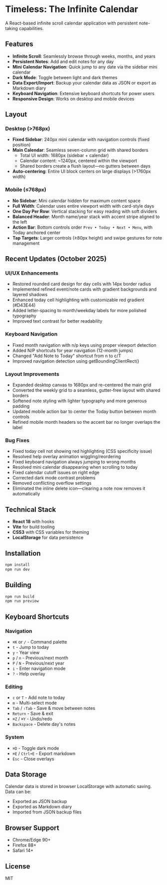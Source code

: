 # Timeless: The Infinite Calendar

A React-based infinite scroll calendar application with persistent note-taking capabilities.

## Features

- **Infinite Scroll**: Seamlessly browse through weeks, months, and years
- **Persistent Notes**: Add and edit notes for any day
- **Mini Calendar Navigation**: Quick jump to any date via the sidebar mini calendar
- **Dark Mode**: Toggle between light and dark themes
- **Data Export/Import**: Backup your calendar data as JSON or export as Markdown diary
- **Keyboard Navigation**: Extensive keyboard shortcuts for power users
- **Responsive Design**: Works on desktop and mobile devices

## Layout

### Desktop (>768px)
- **Fixed Sidebar**: 240px mini calendar with navigation controls (fixed position)
- **Main Calendar**: Seamless seven-column grid with shared borders
  - Total UI width: 1680px (sidebar + calendar)
  - Calendar content: ~1240px, centered within the viewport
  - Shared borders create a flush layout—no gutters between days
- **Auto-centering**: Entire UI block centers on large displays (>1760px width)

### Mobile (≤768px)
- **No Sidebar**: Mini calendar hidden for maximum content space
- **Full Width**: Calendar uses entire viewport width with card-style days
- **One Day Per Row**: Vertical stacking for easy reading with soft dividers
- **Balanced Header**: Month name/year stack with accent stripe aligned to the left
- **Action Bar**: Bottom controls order `Prev • Today • Next • Menu`, with Today anchored center
- **Tap Targets**: Larger controls (≥80px height) and swipe gestures for note management

## Recent Updates (October 2025)

### UI/UX Enhancements
- Restored rounded card design for day cells with 14px border radius
- Implemented refined event/note cards with gradient backgrounds and layered shadows
- Enhanced today cell highlighting with customizable red gradient (#D43E44)
- Added letter-spacing to month/weekday labels for more polished typography
- Improved text contrast for better readability

### Keyboard Navigation
- Fixed month navigation with n/p keys using proper viewport detection
- Added N/P shortcuts for year navigation (12-month jumps)
- Changed "Add Note to Today" shortcut from n to c/T
- Improved navigation detection using getBoundingClientRect()

### Layout Improvements
- Expanded desktop canvas to 1680px and re-centered the main grid
- Converted the weekly grid to a seamless, gutter-free layout with shared borders
- Softened note styling with lighter typography and more generous padding
- Updated mobile action bar to center the Today button between month controls
- Refined mobile month headers so the accent bar no longer overlaps the label

### Bug Fixes
- Fixed today cell not showing red highlighting (CSS specificity issue)
- Resolved help overlay animation wiggling/reordering
- Fixed keyboard navigation always jumping to wrong months
- Resolved mini calendar disappearing when scrolling to today
- Fixed calendar cutoff issues on right edge
- Corrected dark mode contrast problems
- Removed conflicting overflow settings
- Eliminated the inline delete icon—clearing a note now removes it automatically

## Technical Stack

- **React 18** with hooks
- **Vite** for build tooling
- **CSS3** with CSS variables for theming
- **LocalStorage** for data persistence

## Installation

```bash
npm install
npm run dev
```

## Building

```bash
npm run build
npm run preview
```

## Keyboard Shortcuts

### Navigation
- `⌘K` or `/` - Command palette
- `t` - Jump to today
- `y` - Year view
- `p` / `n` - Previous/next month
- `P` / `N` - Previous/next year
- `i` - Enter navigation mode
- `?` - Help overlay

### Editing
- `c` or `T` - Add note to today
- `m` - Multi-select mode
- `Tab` / `⇧Tab` - Save & move between notes
- `Return` - Save & exit
- `⌘Z` / `⌘Y` - Undo/redo
- `Backspace` - Delete day's notes

### System
- `⌘D` - Toggle dark mode
- `⌘E` / `Ctrl+E` - Export markdown
- `Esc` - Close overlays

## Data Storage

Calendar data is stored in browser LocalStorage with automatic saving. Data can be:
- Exported as JSON backup
- Exported as Markdown diary
- Imported from JSON backup files

## Browser Support

- Chrome/Edge 90+
- Firefox 88+
- Safari 14+

## License

MIT
